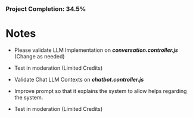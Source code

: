 ### Project Completion: 34.5%

# Notes

- Please validate LLM Implementation on **_conversation.controller.js_** (Change as needed)
- Test in moderation (Limited Credits)

- Validate Chat LLM Contexts on **_chatbot.controller.js_**
- Improve prompt so that it explains the system to allow helps regarding the system.
- Test in moderation (Limited Credits)